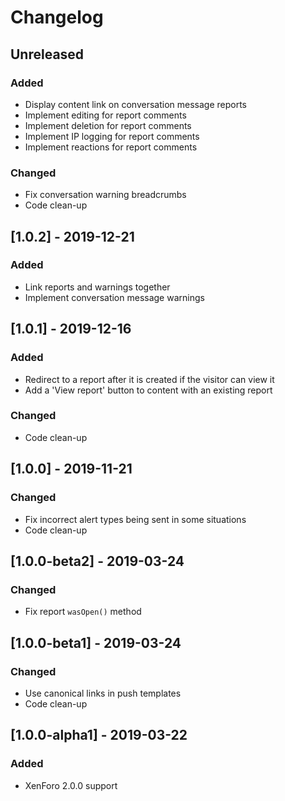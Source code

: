 Changelog
=========

Unreleased
----------
### Added
- Display content link on conversation message reports
- Implement editing for report comments
- Implement deletion for report comments
- Implement IP logging for report comments
- Implement reactions for report comments

### Changed
- Fix conversation warning breadcrumbs
- Code clean-up

[1.0.2] - 2019-12-21
--------------------
### Added
- Link reports and warnings together
- Implement conversation message warnings

[1.0.1] - 2019-12-16
--------------------
### Added
- Redirect to a report after it is created if the visitor can view it
- Add a 'View report' button to content with an existing report

### Changed
- Code clean-up

[1.0.0] - 2019-11-21
--------------------
### Changed
- Fix incorrect alert types being sent in some situations
- Code clean-up

[1.0.0-beta2] - 2019-03-24
--------------------------
### Changed
- Fix report `wasOpen()` method

[1.0.0-beta1] - 2019-03-24
--------------------------
### Changed
- Use canonical links in push templates
- Code clean-up

[1.0.0-alpha1] - 2019-03-22
---------------------------
### Added
- XenForo 2.0.0 support
